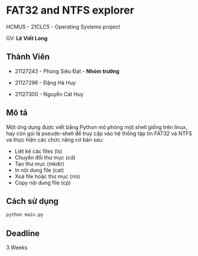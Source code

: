 # FAT32 and NTFS explorer
HCMUS - 21CLC5 - Operating Systems project

GV: **Lê Viết Long**
## Thành Viên
- 21127243 - Phùng Siêu Đạt - **Nhóm trưởng**

- 21127296 - Đặng Hà Huy

- 21127300 - Nguyễn Cát Huy
## Mô tả
Một ứng dụng được viết bằng Python mô phỏng một shell giống trên linux, hay còn gọi là pseudo-shell để truy cập vào hệ thống tập tin FAT32 và NTFS và thực hiện các chức năng cơ bản sau: 
* Liệt kê các files (ls)
* Chuyển đổi thư mục (cd)
* Tạo thư mục (mkdir)
* In nội dung file (cat)
* Xoá file hoặc thư mục (rm)
* Copy nội dung file (cp)

## Cách sử dụng
```python
python main.py
```

## Deadline
3 Weeks
